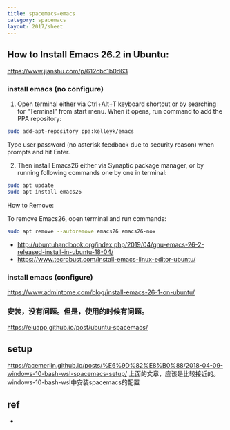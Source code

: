 ```yaml
---
title: spacemacs-emacs
category: spacemacs
layout: 2017/sheet
---
```


## How to Install Emacs 26.2 in Ubuntu: ##

https://www.jianshu.com/p/612cbc1b0d63


### install emacs (no configure) ###

1. Open terminal either via Ctrl+Alt+T keyboard shortcut or by searching for “Terminal” from start menu. When it opens, run command to add the PPA repository:
```bash
sudo add-apt-repository ppa:kelleyk/emacs
```
Type user password (no asterisk feedback due to security reason) when prompts and hit Enter.

2. Then install Emacs26 either via Synaptic package manager, or by running following commands one by one in terminal:

```bash
sudo apt update
sudo apt install emacs26
```

How to Remove:

To remove Emacs26, open terminal and run commands:

```bash
sudo apt remove --autoremove emacs26 emacs26-nox
```

- http://ubuntuhandbook.org/index.php/2019/04/gnu-emacs-26-2-released-install-in-ubuntu-18-04/
- https://www.tecrobust.com/install-emacs-linux-editor-ubuntu/



### install emacs (configure) ###

https://www.admintome.com/blog/install-emacs-26-1-on-ubuntu/

### 安装，没有问题。但是，使用的时候有问题。

https://eiuapp.github.io/post/ubuntu-spacemacs/

## setup


https://acemerlin.github.io/posts/%E6%9D%82%E8%B0%88/2018-04-09-windows-10-bash-wsl-spacemacs-setup/
上面的文章，应该是比较接近的。windows-10-bash-wsl中安装spacemacs的配置





## ref ##

- 
